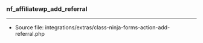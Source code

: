 ### nf_affiliatewp_add_referral

----

- Source file: integrations/extras/class-ninja-forms-action-add-referral.php
